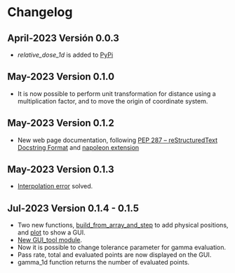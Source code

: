 # Changelog

## April-2023  Versión 0.0.3
  * *relative_dose_1d* is added to [PyPi](https://pypi.org/)

## May-2023 Version 0.1.0
  * It is now possible to perform unit transformation for distance using a multiplication factor, and to move the origin of coordinate system.

## May-2023 Version 0.1.2
  * New web page documentation, following [PEP 287 – reStructuredText Docstring Format](https://peps.python.org/pep-0287/) and [napoleon extension](https://www.sphinx-doc.org/en/master/usage/extensions/napoleon.html#module-sphinx.ext.napoleon)

## May-2023 Version 0.1.3
* [Interpolation error](https://github.com/LuisOlivaresJ/relative_dose_1d/issues/1) solved.

## Jul-2023 Version 0.1.4 - 0.1.5
* Two new functions, [build_from_array_and_step](Tools_module_label) to add physical positions, and [plot](GUI_tool_module_label) to show a GUI. 
* [New GUI_tool module](GUI_tool_module_label).
* Now it is possible to change tolerance parameter for gamma evaluation.
* Pass rate, total and evaluated points are now displayed on the GUI.
* gamma_1d function returns the number of evaluated points.